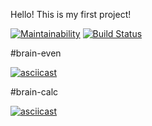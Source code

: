 Hello! This is my first project!

[![Maintainability](https://api.codeclimate.com/v1/badges/aaafaf3a9e4290a768a3/maintainability)](https://codeclimate.com/github/vitalytalyzin/frontend-project-lvl1/maintainability) [![Build Status](https://travis-ci.org/vitalytalyzin/frontend-project-lvl1.svg?branch=master)](https://travis-ci.org/vitalytalyzin/frontend-project-lvl1)

#brain-even

[![asciicast](https://asciinema.org/a/7xyuDiOnmT74N4ILmoY2oaPym.svg)](https://asciinema.org/a/7xyuDiOnmT74N4ILmoY2oaPym)

#brain-calc

[![asciicast](https://asciinema.org/a/OITrRDJwLd20C5ZFCqqH7USwm.svg)](https://asciinema.org/a/OITrRDJwLd20C5ZFCqqH7USwm)

